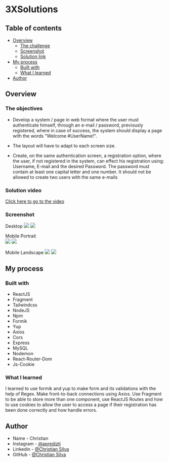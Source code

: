 # 3XSolutions

## Table of contents

- [Overview](#overview)
  - [The challenge](#the-challenge)
  - [Screenshot](#screenshot)
  - [Solution link](#Solution-link)
- [My process](#my-process)
  - [Built with](#built-with)
  - [What I learned](#what-i-learned)
- [Author](#author)

## Overview

### The objectives

- Develop a system / page in web format where the user must authenticate himself, through an e-mail / password, previously registered, where in case of success, the system should display a page with the words "Welcome #UserName!".

- The layout will have to adapt to each screen size.

- Create, on the same authentication screen, a registration option, where the user, if not registered in the system, can effect his registration using: Username, E-mail and the desired Password. The password must contain at least one capital letter and one number. It should not be allowed to create two users with the same e-mails

### Solution video

[Click here to go to the video](https://youtu.be/AVvdtZQ4-Bo)

### Screenshot

Desktop ![](Screenshot/RegisterLoginDesktop.PNG) ![](Screenshot/WelcomeDesktop.PNG)  

Mobile Portrait <br>
![](Screenshot/RegisterLoginMobilePortrait.PNG) ![](Screenshot/WelcomeMobilePortrait.PNG)

Mobile Landscape 
![](Screenshot/RegisterLoginMobileLandscape.PNG) ![](Screenshot/WelcomeMobileLandscape.PNG)


## My process

### Built with

- ReactJS
- Fragment
- Tailwindcss
- NodeJS
- Npm
- Formik 
- Yup 
- Axios
- Cors
- Express
- MySQL
- Nodemon
- React-Router-Dom
- Js-Cookie

### What I learned

I learned to use formik and yup to make form and its validations with the help of Regex. Make front-to-back connections using Axios. Use Fragment to be able to store more than one component, use ReactJS Routes and how to use cookies to allow the user to access a page if their registration has been done correctly and how handle errors.

## Author

- Name - Christian
- Instagram - [@apredizti](https://www.instagram.com/apredizti/)
- Linkedin - [@Christian Silva]( https://www.linkedin.com/in/christian-silva-83172621a)
- GitHub - [@Christian Silva](https://github.com/Christian-M-Silva)